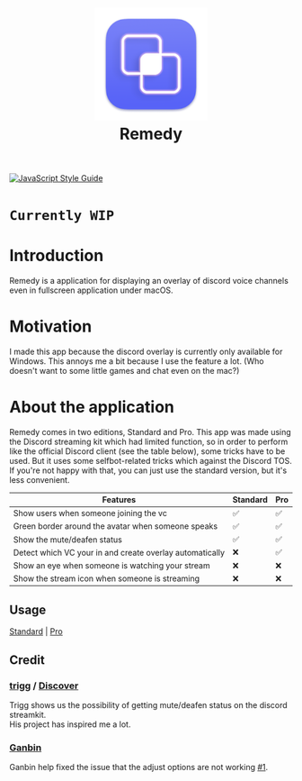 <h1 align="center">
  <a href="https://github.com/Naozumi520/discordOverlayMac"><img src="./src/icon/favicon.png" avtar_c_icon" width="200"></a>
  <br>
  Remedy
  <br>
  <br>
</h1>

[![JavaScript Style Guide](https://cdn.rawgit.com/standard/standard/master/badge.svg)](https://github.com/standard/standard)

# `Currently WIP`  

# Introduction
Remedy is a application for displaying an overlay of discord voice channels even in fullscreen application under macOS.  

# Motivation
I made this app because the discord overlay is currently only available for Windows. This annoys me a bit because I use the feature a lot. (Who doesn't want to some little games and chat even on the mac?)

# About the application
Remedy comes in two editions, Standard and Pro. This app was made using the Discord streaming kit which had limited function, so in order to perform like the official Discord client (see the table below), some tricks have to be used. But it uses some selfbot-related tricks which against the Discord TOS. If you're not happy with that, you can just use the standard version, but it's less convenient.

| Features                                                 | Standard           | Pro                |
| -------------------------------------------------------- | ------------------ | ------------------ |
| Show users when someone joining the vc                   | :white_check_mark: | :white_check_mark: |
| Green border around the avatar when someone speaks       | :white_check_mark: | :white_check_mark: |
| Show the mute/deafen status                              | :white_check_mark: | :white_check_mark: |
| Detect which VC your in and create overlay automatically | :x:                | :white_check_mark: |
| Show an eye when someone is watching your stream         | :x:                | :x:                |
| Show the stream icon when someone is streaming           | :x:                | :x:                |

## Usage
[Standard](Standard.md) | [Pro](Pro.md)

## Credit
### [trigg](https://github.com/trigg) / [Discover](https://github.com/trigg/Discover)
Trigg shows us the possibility of getting mute/deafen status on the discord streamkit.  
His project has inspired me a lot.

### [Ganbin](https://github.com/Ganbin)
Ganbin help fixed the issue that the adjust options are not working [#1](https://github.com/Naozumi520/Remedy/issues/1).

